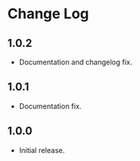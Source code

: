 # Change Log

## 1.0.2

- Documentation and changelog fix.

## 1.0.1

- Documentation fix.

## 1.0.0

- Initial release.
